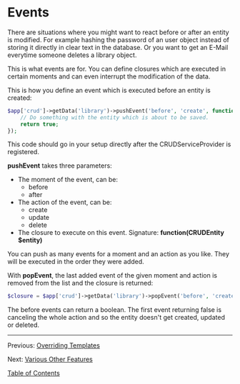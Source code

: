 Events
======

There are situations where you might want to react before or after an entity is
modified. For example hashing the password of an user object instead of storing
it directly in clear text in the database. Or you want to get an E-Mail everytime
someone deletes a library object.

This is what events are for. You can define closures which are executed in
certain moments and can even interrupt the modification of the data.

This is how you define an event which is executed before an entity is created:

```php
$app['crud']->getData('library')->pushEvent('before', 'create', function(CRUDEntity $entity) {
    // Do something with the entity which is about to be saved.
    return true;
});
```

This code should go in your setup directly after the CRUDServiceProvider is
registered.

__pushEvent__ takes three parameters:

- The moment of the event, can be:
  - before
  - after
- The action of the event, can be:
  - create
  - update
  - delete
- The closure to execute on this event. Signature: **function(CRUDEntity $entity)**

You can push as many events for a moment and an action as you like. They will
be executed in the order they were added.

With __popEvent__, the last added event of the given moment and action is
removed from the list and the closure is returned:

```php
$closure = $app['crud']->getData('library')->popEvent('before', 'create');
```

The before events can return a boolean. The first event returning false is
canceling the whole action and so the entity doesn't get created, updated or
deleted.

---

Previous: [Overriding Templates](8_templates.md)

Next: [Various Other Features](10_miscfeatures.md)

[Table of Contents](0_manual.md)
